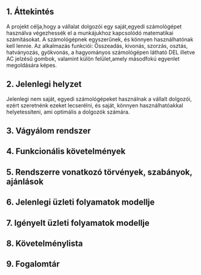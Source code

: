 ## 1. Áttekintés

A projekt célja,hogy a vállalat dolgozói egy saját,egyedi számológépet használva végezhessék el a munkájukhoz kapcsolódó matematikai számításokat. A számológépnek egyszerűnek, és könnyen használhatónak kell lennie. Az alkalmazás funkciói: Összeadás, kivonás, szorzás, osztás, hatványozás, gyökvonás, a hagyományos számológépen látható DEL illetve AC jelzésű gombok, valamint külön felület,amely másodfokú egyenlet megoldására képes.

## 2. Jelenlegi helyzet

Jelenlegi nem saját, egyedi számológépeket használnak a vállalt dolgozói, ezért szeretnénk ezeket lecserélni, és saját, könnyen használhatóakkal helyetessíteni, ami optimális a dolgozók számára.

## 3. Vágyálom rendszer

## 4. Funkcionális követelmények

## 5. Rendszerre vonatkozó törvények, szabányok, ajánlások

## 6. Jelenlegi üzleti folyamatok modellje

## 7. Igényelt üzleti folyamatok modellje

## 8. Követelménylista

## 9. Fogalomtár

